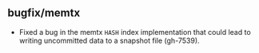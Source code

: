 ## bugfix/memtx

* Fixed a bug in the memtx `HASH` index implementation that could lead to
  writing uncommitted data to a snapshot file (gh-7539).
